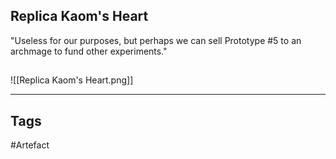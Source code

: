 ## Replica Kaom's Heart
"Useless for our purposes, but perhaps we can sell Prototype #5
to an archmage to fund other experiments."
## 
![[Replica Kaom's Heart.png]]

---
## Tags
#Artefact
